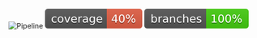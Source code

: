 ![Pipeline](https://github.com/MagomedBek/pipeload/actions/workflows/ci.yml/badge.svg)
![Code Coverage](https://github.com/MagomedBek/pipeload/blob/main/.github/badges/jacoco.svg)
![Branche Coverage](https://github.com/MagomedBek/pipeload/blob/main/.github/badges/branches.svg)
